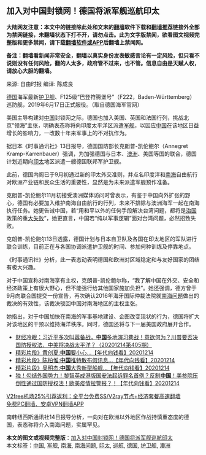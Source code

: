  <h2>加入对中国封锁网！德国将派军舰巡航印太</h2> <p class="notice"><b>大陆网友注意：本文中的链接除此处和文末的<a href="https://github.com/bannedbook/fanqiang" >翻墙</a>软件下载和<a href="https://github.com/killgcd/justmysocks/blob/master/README.md">翻墙推荐</a>链接外全部为禁网链接，未翻墙状态下打不开，请勿点击。此为文字版禁闻，欲看图文视频完整版和更多禁闻，请下载<a href="https://github.com/bannedbook/fanqiang">翻墙软件或APP</a>后翻墙上禁闻网。</p><p>备注：翻墙看新闻非常安全，翻墙以真实身份发表敏感言论有一定风险，但只看不说则没有任何风险，翻的人太多，政府管不过来，也不管。信息自由是天赋人权，请放心大胆的翻墙。</b></p>  <div class="entry"> <p>来源:&nbsp;自由时报                      编译:&nbsp;陈成良                                                 </p> <p><a href="https://www.bannedbook.org/bnews/tag/%e5%be%b7%e5%9b%bd/" class="st_tag internal_tag" rel="tag" title="标签 德国 下的日志">德国</a>海军最新<a href="https://www.bannedbook.org/bnews/tag/%E6%8A%A4%E5%8D%AB%E8%88%B0/" class="st_tag internal_tag" rel="tag" title="标签 护卫舰 下的日志">护卫舰</a>、F125级“巴登符腾堡号”（F222，Baden-Württemberg）巡防舰，2019年6月17日正式服役。（取自德国海军官网）</p> <p>美国主导构建对<span class='wp_keywordlink_affiliate'><a href="https://www.bannedbook.org/" title="中国" target="_blank">中国</a></span>封锁网之际，德国也加入美国、英国和法国行列，挑战北京“领海”主张，明确表态称将向印度太平洋区派遣<a href="https://www.bannedbook.org/bnews/tag/%E5%86%9B%E8%88%B0/" class="st_tag internal_tag" rel="tag" title="标签 军舰 下的日志">军舰</a>，以因应<a href="https://www.bannedbook.org/bnews/tag/%E4%B8%AD%E5%9B%BD/" class="st_tag internal_tag" rel="tag" title="标签 中国 下的日志">中国</a>在该地区日益增长的影响力，一改数十年来军事上的不对抗作为。</p>  <p>据日本《时事通讯社》13日报导，德国国防部长克朗普-凯伦鲍尔（Annegret Kramp-Karrenbauer）强调，为加强德国与日本、<a href="https://www.bannedbook.org/bnews/tag/%e6%be%b3%e6%b4%b2/" class="st_tag internal_tag" rel="tag" title="标签 澳洲 下的日志">澳洲</a>、美国等国的联合，德国计划近期向<a href="https://www.bannedbook.org/bnews/tag/%E5%8D%B0%E5%A4%AA/" class="st_tag internal_tag" rel="tag" title="标签 印太 下的日志">印太</a>地区派遣一艘德国联邦军护卫舰。</p> <p>此前，德国内阁已于9月初通过新的印太外交准则，并点名印度洋和<a href="https://www.bannedbook.org/bnews/tag/%e5%8d%97%e6%b5%b7/" class="st_tag internal_tag" rel="tag" title="标签 南海 下的日志">南海</a>自由航行对欧洲产业链和民众生活的重要性，显然是为未来派遣军舰预作准备。</p> <p>克朗普-凯伦鲍尔11月初接受澳洲媒体访问时曾表示，有鉴于中国向外扩张的野心，德国有必要加入维护南海自由航行的行列，未来不排除与澳洲海军一起在南海执行任务。她更告诫中国，若“用和平以外的任何手段解决台湾问题，都将是<span class='wp_keywordlink'><a href="https://www.bannedbook.org/forum24/topic8925.html" title="《治国大道》" target="_blank">治国</a></span>政策的重<span class='wp_keywordlink'><a href="https://www.bannedbook.org/forum2/topic896.html" title="布熱津斯基： 大失敗 —— 20世紀共產主義的興亡" target="_blank">大失败</a></span>”，她更直言，中国若“纯以军事逻辑”面对台湾问题，必然招致失败。</p>  <p>克朗普-凯伦鲍尔13日透露，德国计划与日本自卫队及各国在印太地区的军队进行联合训练，目前正在与各国协调派遣护卫舰的时间、参加何种训练及停靠地点。</p> <p>《时事通讯社》分析，此一表态动表明德国和欧洲对区域稳定和与友好国家的团结有极大兴趣。</p> <p>对于中国宣称对南海享有主权，克朗普-凯伦鲍尔称，“我了解中国在外交、安全和经济政策上有很大野心，但不能强行给其他国家施加负担”。她还强调，德方曾于9月向联合国提交一份宣告，再次确认2016年海牙国际仲裁法院就<a href="https://www.bannedbook.org/bnews/tag/%e5%8d%97%e6%b5%b7%e9%97%ae%e9%a2%98/" class="st_tag internal_tag" rel="tag" title="标签 南海问题 下的日志">南海问题</a>做出的裁决的有效性，该裁决驳回中国对南海地区的主权主张。</p>  <p>她指出，对于中国加快在南海的军事基地建设、企图改变现状的行为，德国将扩大对该地区的干预以维持海洋秩序。同时，德国还将与下一届美国政府展开合作。</p> <ul class='op-related-articles' title='相关阅读'> <li><a href='https://www.bannedbook.org/bnews/bannedvideo/20201214/1447702.html' target='_blank'>财经冷眼：习近平多次叫嚣备战，<b>中国</b>多地演习巷战！意欲何为？川普要否决国防授权法，中美将决战太平洋？（20201214第405期）</a></li> <li><a href='https://www.bannedbook.org/bnews/taiwannews/20201214/1447695.html' target='_blank'>精彩片段》黄创夏:<b>中国</b>要小心...【年代向钱看】20201214</a></li> <li><a href='https://www.bannedbook.org/bnews/taiwannews/20201214/1447693.html' target='_blank'>精彩片段》陈柏惟:<b>中国</b>推特散布假讯息...【年代向钱看】20201214</a></li> <li><a href='https://www.bannedbook.org/bnews/taiwannews/20201214/1447689.html' target='_blank'>精彩片段》吴明杰:<b>中国</b>大秀新型船舰...【年代向钱看】20201214</a></li> <li><a href='https://www.bannedbook.org/bnews/taiwannews/20201214/1447683.html' target='_blank'>独！勾结外国势力！黎智英成港版国安法起诉罪名首例？反制<b>中国</b>！美参院压倒性通过国防授权法！欧美疫情拉警报？！【年代向钱看】20201214</a></li> </ul> <p class="texttj"> <a href="https://github.com/bannedbook/fanqiang/wiki/V2ray%E6%9C%BA%E5%9C%BA" target="_blank">V2free机场25%引荐返利：全平台免费SS/V2ray节点+经济套餐高速翻墙</a><br/> <a href="https://github.com/bannedbook/fanqiang/wiki/%E7%A6%81%E9%97%BB%E7%BD%91%E5%AE%89%E5%8D%93%E7%BF%BB%E5%A2%99%E6%96%B0%E9%97%BBAPP" target="_blank">免费PC翻墙、安卓VPN翻墙APP</a></p><p>南韩纽西斯通讯社14日报导分析，一向对在欧洲以外地区作战持慎重态度的德国，表态称将介入南海问题，实属罕见。</p><a name='sharetosocial'></a>       <div><b>本文的图文或视频完整版</b>：<a href='https://www.bannedbook.org/bnews/cbnews/20201214/1447723.html'>加入对中国封锁网！德国将派军舰巡航印太</a></div>  </div><!--END ENTRY--> <div class="postfooter"> <div>本文标签：<a href="https://www.bannedbook.org/bnews/tag/%E4%B8%AD%E5%9B%BD/" rel="tag">中国</a>, <a href="https://www.bannedbook.org/bnews/tag/%E5%86%9B%E8%88%B0/" rel="tag">军舰</a>, <a href="https://www.bannedbook.org/bnews/tag/%e5%8d%97%e6%b5%b7/" rel="tag">南海</a>, <a href="https://www.bannedbook.org/bnews/tag/%e5%8d%97%e6%b5%b7%e9%97%ae%e9%a2%98/" rel="tag">南海问题</a>, <a href="https://www.bannedbook.org/bnews/tag/%E5%8D%B0%E5%A4%AA/" rel="tag">印太</a>, <a href="https://www.bannedbook.org/bnews/tag/%E5%B7%A1%E8%88%AA/" rel="tag">巡航</a>, <a href="https://www.bannedbook.org/bnews/tag/%e5%be%b7%e5%9b%bd/" rel="tag">德国</a>, <a href="https://www.bannedbook.org/bnews/tag/%E6%8A%A4%E5%8D%AB%E8%88%B0/" rel="tag">护卫舰</a>, <a href="https://www.bannedbook.org/bnews/tag/%e6%be%b3%e6%b4%b2/" rel="tag">澳洲</a></div>  </div><!--END POSTFOOTER--> 